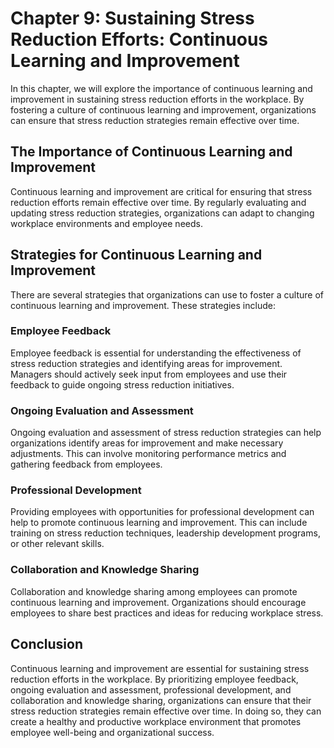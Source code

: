Chapter 9: Sustaining Stress Reduction Efforts: Continuous Learning and Improvement
===================================================================================

In this chapter, we will explore the importance of continuous learning and improvement in sustaining stress reduction efforts in the workplace. By fostering a culture of continuous learning and improvement, organizations can ensure that stress reduction strategies remain effective over time.

The Importance of Continuous Learning and Improvement
-----------------------------------------------------

Continuous learning and improvement are critical for ensuring that stress reduction efforts remain effective over time. By regularly evaluating and updating stress reduction strategies, organizations can adapt to changing workplace environments and employee needs.

Strategies for Continuous Learning and Improvement
--------------------------------------------------

There are several strategies that organizations can use to foster a culture of continuous learning and improvement. These strategies include:

### Employee Feedback

Employee feedback is essential for understanding the effectiveness of stress reduction strategies and identifying areas for improvement. Managers should actively seek input from employees and use their feedback to guide ongoing stress reduction initiatives.

### Ongoing Evaluation and Assessment

Ongoing evaluation and assessment of stress reduction strategies can help organizations identify areas for improvement and make necessary adjustments. This can involve monitoring performance metrics and gathering feedback from employees.

### Professional Development

Providing employees with opportunities for professional development can help to promote continuous learning and improvement. This can include training on stress reduction techniques, leadership development programs, or other relevant skills.

### Collaboration and Knowledge Sharing

Collaboration and knowledge sharing among employees can promote continuous learning and improvement. Organizations should encourage employees to share best practices and ideas for reducing workplace stress.

Conclusion
----------

Continuous learning and improvement are essential for sustaining stress reduction efforts in the workplace. By prioritizing employee feedback, ongoing evaluation and assessment, professional development, and collaboration and knowledge sharing, organizations can ensure that their stress reduction strategies remain effective over time. In doing so, they can create a healthy and productive workplace environment that promotes employee well-being and organizational success.
